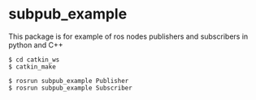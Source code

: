 # subpub_example
This package is for example of ros nodes publishers and subscribers in python and C++

```
$ cd catkin_ws
$ catkin_make

$ rosrun subpub_example Publisher
$ rosrun subpub_example Subscriber
```
